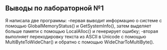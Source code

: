 ## Выводы по лабораторной №1

Я написала две программы:
-первая выводит информацию о системе с помощью GlobalMemoryStatus() и GetSystemInfo(), затем выделяет больше памяти с помощью LocalAlloc() и генерирует ошибку;
-вторая выполняет перекодировку текста из ASCII в Unicode с помощью MultiByteToWideChar() и обратно с помощью WideCharToMultiByte().
